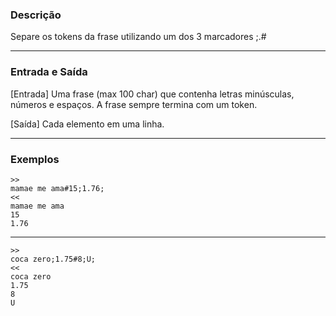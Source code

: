 ### ﻿Descrição

Separe os tokens da frase utilizando um dos 3 marcadores ;.#

---

### Entrada e Saída

[Entrada] Uma frase (max 100 char) que contenha letras minúsculas, números e espaços.
A frase sempre termina com um token.

[Saída] Cada elemento em uma linha.

---

### Exemplos

	>>
	mamae me ama#15;1.76;
	<<
	mamae me ama
	15
	1.76
---
	>>
	coca zero;1.75#8;U;
	<<
	coca zero
	1.75
	8
	U
